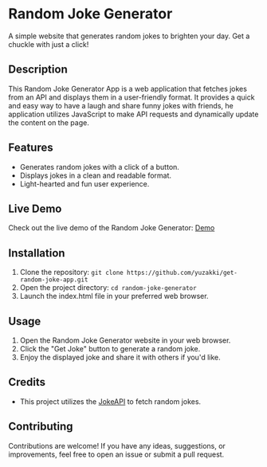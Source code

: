 # Random Joke Generator

A simple website that generates random jokes to brighten your day. Get a chuckle with just a click!

## Description

This Random Joke Generator App is a web application that fetches jokes from an API and displays them in a user-friendly format. It provides a quick and easy way to have a laugh and share funny jokes with friends, he application utilizes JavaScript to make API requests and dynamically update the content on the page.

## Features

- Generates random jokes with a click of a button.
- Displays jokes in a clean and readable format.
- Light-hearted and fun user experience.

## Live Demo

Check out the live demo of the Random Joke Generator: [Demo](https://jokeshack.netlify.app/)

## Installation

1. Clone the repository: `git clone https://github.com/yuzakki/get-random-joke-app.git`
2. Open the project directory: `cd random-joke-generator`
3. Launch the index.html file in your preferred web browser.

## Usage

1. Open the Random Joke Generator website in your web browser.
2. Click the "Get Joke" button to generate a random joke.
3. Enjoy the displayed joke and share it with others if you'd like.

## Credits

- This project utilizes the [JokeAPI](https://v2.jokeapi.dev/joke/Any?blacklistFlags=nsfw,religious,political,racist,sexist,explicit&type=single) to fetch random jokes.

## Contributing

Contributions are welcome! If you have any ideas, suggestions, or improvements, feel free to open an issue or submit a pull request.
